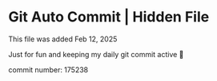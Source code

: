# Git Auto Commit | Hidden File

This file was added Feb 12, 2025

Just for fun and keeping my daily git commit active 🤪

commit number: 175238
